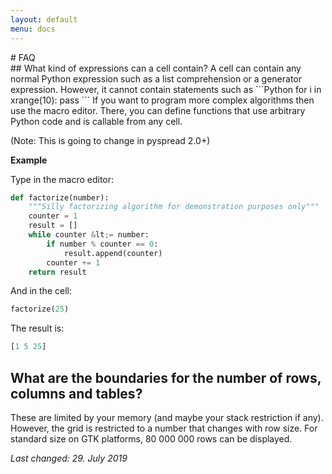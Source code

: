 ```yaml
---
layout: default
menu: docs
---
```


<div markdown="1" class="w3-container">
<div markdown="1" class="w3-col l2 m2 s12">
# FAQ
</div>
<div markdown="1" class="w3-col l6 m6 s12">
## What kind of expressions can a cell contain?
A cell can contain any normal Python expression such as a list
comprehension or a generator expression. However, it cannot
contain statements such as
```Python 
for i in xrange(10): pass
```
If you want to program more complex algorithms then use the macro editor.
There, you can define functions that use arbitrary Python code and is callable
from any cell.

(Note: This is going to change in pyspread 2.0+)

**Example**

Type in the macro editor:

```Python
def factorize(number): 
    """Silly factorizing algorithm for demonstration purposes only"""
    counter = 1
    result = []
    while counter &lt;= number:
        if number % counter == 0:
            result.append(counter)
        counter += 1
    return result
```
And in the cell:
```Python
factorize(25)
```

The result is:
```Python
[1 5 25]
```

## What are the boundaries for the number of rows, columns and tables?

These are limited by your memory (and maybe your stack restriction if any).
However, the grid is restricted to a number that changes with row size.
For standard size on GTK platforms, 80 000 000 rows can be displayed.

*Last changed: 29. July 2019*
</div>
</div>
